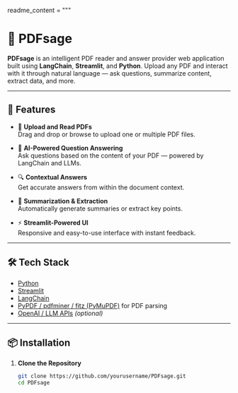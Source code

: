 readme_content = """
# 📘 PDFsage

**PDFsage** is an intelligent PDF reader and answer provider web application built using **LangChain**, **Streamlit**, and **Python**. Upload any PDF and interact with it through natural language — ask questions, summarize content, extract data, and more.

---

## 🚀 Features

- 📄 **Upload and Read PDFs**  
  Drag and drop or browse to upload one or multiple PDF files.

- 🤖 **AI-Powered Question Answering**  
  Ask questions based on the content of your PDF — powered by LangChain and LLMs.

- 🔍 **Contextual Answers**  
  Get accurate answers from within the document context.

- 📝 **Summarization & Extraction**  
  Automatically generate summaries or extract key points.

- ⚡ **Streamlit-Powered UI**  
  Responsive and easy-to-use interface with instant feedback.

---

## 🛠 Tech Stack

- [Python](https://www.python.org/)
- [Streamlit](https://streamlit.io/)
- [LangChain](https://www.langchain.com/)
- [PyPDF / pdfminer / fitz (PyMuPDF)](https://pypi.org/project/PyMuPDF/) for PDF parsing
- [OpenAI / LLM APIs](https://platform.openai.com/docs) *(optional)*

---

## 📦 Installation

1. **Clone the Repository**
   ```bash
   git clone https://github.com/yourusername/PDFsage.git
   cd PDFsage
